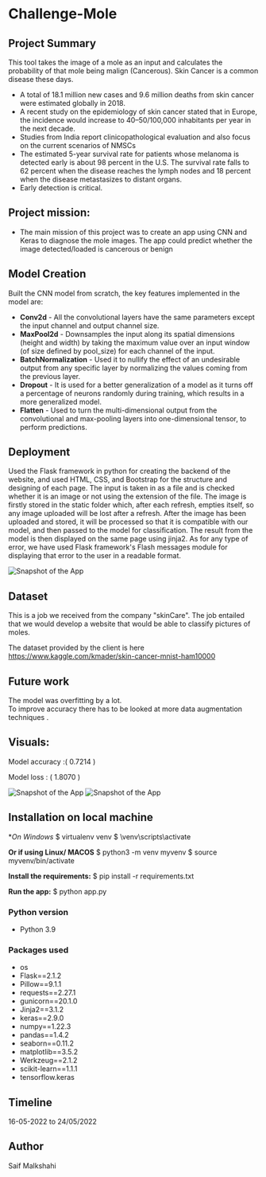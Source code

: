 # Challenge-Mole

## Project Summary 
This tool takes the image of a mole as an input and calculates the probability of that mole being malign (Cancerous).
Skin Cancer is a common disease these days.
* A total of 18.1 million new cases and 9.6 million deaths from skin cancer were estimated globally in 2018.
* A recent study on the epidemiology of skin cancer stated that in Europe, the incidence would increase to 40–50/100,000 inhabitants per year in the next decade. 
* Studies from India report clinicopathological evaluation and also focus on the current scenarios of NMSCs
* The estimated 5-year survival rate for patients whose melanoma is detected early is about 98 percent in the U.S. The survival rate falls to 62 percent when the disease reaches the lymph nodes and 18 percent when the disease metastasizes to distant organs.
* Early detection is critical.


## Project mission:
- The main mission of this project was to create an app using CNN and Keras to diagnose the mole images. The app could predict whether the image detected/loaded is cancerous or benign

## Model Creation 
Built the CNN model from scratch, the key features implemented in the model are:
* **Conv2d** - All the convolutional layers have the same parameters except the input channel and output channel size.
* **MaxPool2d** - Downsamples the input along its spatial dimensions (height and width) by taking the maximum value over an input window (of size defined by pool_size) for each channel of the input.
* **BatchNormalization** - Used it to nullify the effect of an undesirable output from any specific layer by normalizing the values coming from the previous layer.
* **Dropout** - It is used for a better generalization of a model as it turns off a percentage of neurons randomly during training, which results in a more generalized model.
* **Flatten** - Used to turn the multi-dimensional output from the convolutional and max-pooling layers into one-dimensional tensor, to perform predictions.



## Deployment 
Used the Flask framework in python for creating the backend of the website, and used HTML, CSS, and Bootstrap for the structure and designing of each page. The input is taken in as a file and is checked whether it is an image or not using the extension of the file. The image is firstly stored in the static folder which, after each refresh, empties itself, so any image uploaded will be lost after a refresh. After the image has been uploaded and stored, it will be processed so that it is compatible with our model, and then passed to the model for classification. The result from the model is then displayed on the same page using jinja2. As for any type of error, we have used Flask framework's Flash messages module for displaying that error to the user in a readable format.

![Snapshot of the App](https://raw.githubusercontent.com/saifalbaghdadi/saifalbaghdadi/development/img/sc.png)


## Dataset 
This is a job we received from the company "skinCare".
The job entailed that we would develop a website that would be able to classify pictures of moles.

The dataset provided by the client is here https://www.kaggle.com/kmader/skin-cancer-mnist-ham10000
   

## Future work
The model was overfitting by a lot.  
To improve accuracy there has to be looked at more data augmentation techniques .

## Visuals: 

<p>  Model accuracy :(  0.7214  )  </p>
<p>  Model loss :    (  1.8070  ) </p>

![Snapshot of the App](https://raw.githubusercontent.com/saifalbaghdadi/saifalbaghdadi/development/img/output1.png)
![Snapshot of the App](https://raw.githubusercontent.com/saifalbaghdadi/saifalbaghdadi/development/img/output2.png)


## Installation on local machine

**On Windows*
$ virtualenv venv 
$ \venv\scripts\activate

**Or if using Linux/ MACOS**
$ python3 -m venv myvenv
$ source myvenv/bin/activate

**Install the requirements:**
$ pip install -r requirements.txt

**Run the app:**
$ python app.py

### Python version
* Python 3.9

### Packages used
* os
* Flask==2.1.2
* Pillow==9.1.1
* requests==2.27.1
* gunicorn==20.1.0
* Jinja2==3.1.2
* keras==2.9.0                        
* numpy==1.22.3 
* pandas==1.4.2
* seaborn==0.11.2
* matplotlib==3.5.2
* Werkzeug==2.1.2
* scikit-learn==1.1.1
* tensorflow.keras


## Timeline
16-05-2022 to 24/05/2022

## Author
Saif Malkshahi


